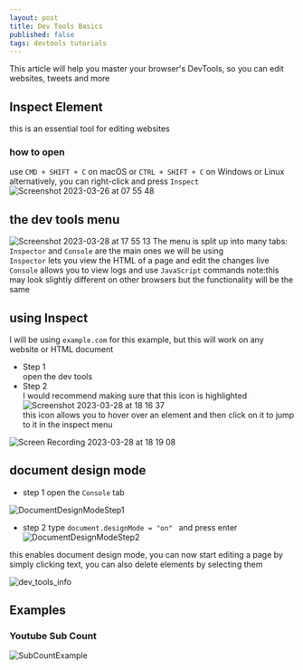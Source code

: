 ```yaml
---
layout: post
title: Dev Tools Basics
published: false
tags: devtools tutorials
---
```


This article will help you master your browser's DevTools, so you can edit websites, tweets and more


## Inspect Element
this is an essential tool for editing websites
### how to open
use `CMD + SHIFT + C` on macOS or `CTRL + SHIFT + C` on Windows or Linux  
alternatively, you can right-click and press `Inspect`  
![Screenshot 2023-03-26 at 07 55 48](https://user-images.githubusercontent.com/101746899/228312319-aa29faeb-06c1-48d7-8aa9-27b779172bf7.png)

## the dev tools menu
![Screenshot 2023-03-28 at 17 55 13](https://user-images.githubusercontent.com/101746899/228313810-ca9a52b2-da19-45df-8062-09d1bc61ada5.png)
The menu is split up into many tabs:  
`Inspector` and `Console` are the main ones we will be using  
`Inspector` lets you view the HTML of a page and edit the changes live  
`Console` allows you to view logs and use `JavaScript` commands
note:this may look slightly different on other browsers but the functionality will be the same

## using Inspect
I will be using `example.com` for this example, but this will work on any website or HTML document

- Step 1  
open the dev tools
- Step 2  
I would recommend making sure that this icon is highlighted  
![Screenshot 2023-03-28 at 18 16 37](https://user-images.githubusercontent.com/101746899/228317843-a0b1be7e-c4c4-4211-9b32-e68c73c781a3.png)  
this icon allows you to hover over an element and then click on it to jump to it in the inspect menu

![Screen Recording 2023-03-28 at 18 19 08](https://user-images.githubusercontent.com/101746899/228321095-eeee6266-2f56-4fd2-95ec-323f99cc689d.gif)

## document design mode
- step 1
open the `Console` tab   

![DocumentDesignModeStep1](https://user-images.githubusercontent.com/101746899/230598855-408f0089-65f2-4616-959a-92cbe8f96879.gif)



- step 2 
type `document.designMode = "on" ` and press enter
![DocumentDesignModeStep2](https://user-images.githubusercontent.com/101746899/230599575-1117d96b-3f24-45f6-bd53-370d19435602.gif)


this enables document design mode, you can now start editing a page by simply clicking text, you can also delete elements by selecting them  

![dev_tools_info](https://user-images.githubusercontent.com/101746899/230786311-5a1374e4-c72c-4f67-9d5f-6ad479ef72cf.gif)

## Examples

### Youtube Sub Count
![SubCountExample](https://user-images.githubusercontent.com/101746899/230873710-4eabff03-2c08-4dd3-83e1-d061b17f71e6.gif)


